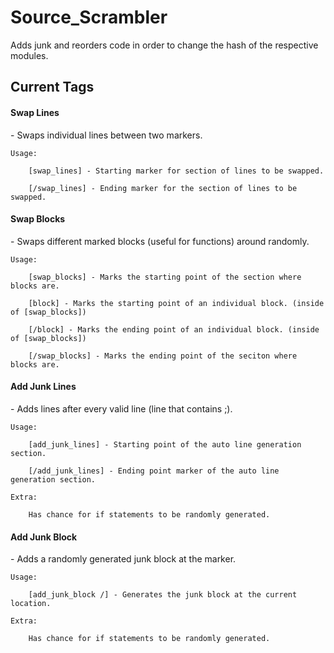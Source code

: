 # Source_Scrambler
Adds junk and reorders code in order to change the hash of the respective modules.

<b><h2>Current Tags</h2></b>


<h4>Swap Lines</h4> - Swaps individual lines between two markers.

    Usage:

        [swap_lines] - Starting marker for section of lines to be swapped.
        
        [/swap_lines] - Ending marker for the section of lines to be swapped.

<h4>Swap Blocks</h4> - Swaps different marked blocks (useful for functions) around randomly.
    
    Usage:
        
        [swap_blocks] - Marks the starting point of the section where blocks are.
        
        [block] - Marks the starting point of an individual block. (inside of [swap_blocks])
       
        [/block] - Marks the ending point of an individual block. (inside of [swap_blocks])
        
        [/swap_blocks] - Marks the ending point of the seciton where blocks are.

<h4>Add Junk Lines</h4> - Adds lines after every valid line (line that contains ;).
    
    Usage:
        
        [add_junk_lines] - Starting point of the auto line generation section.
        
        [/add_junk_lines] - Ending point marker of the auto line generation section.
    
    Extra:
        
        Has chance for if statements to be randomly generated.

<h4>Add Junk Block</h4> - Adds a randomly generated junk block at the marker.
    
    Usage:
        
        [add_junk_block /] - Generates the junk block at the current location.
    
    Extra:
        
        Has chance for if statements to be randomly generated.
